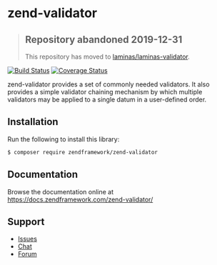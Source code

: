 # zend-validator

> ## Repository abandoned 2019-12-31
>
> This repository has moved to [laminas/laminas-validator](https://github.com/laminas/laminas-validator).

[![Build Status](https://secure.travis-ci.org/zendframework/zend-validator.svg?branch=master)](https://secure.travis-ci.org/zendframework/zend-validator)
[![Coverage Status](https://coveralls.io/repos/github/zendframework/zend-validator/badge.svg?branch=master)](https://coveralls.io/github/zendframework/zend-validator?branch=master)

zend-validator provides a set of commonly needed validators. It also provides a
simple validator chaining mechanism by which multiple validators may be applied
to a single datum in a user-defined order.

## Installation

Run the following to install this library:

```bash
$ composer require zendframework/zend-validator
```

## Documentation

Browse the documentation online at https://docs.zendframework.com/zend-validator/

## Support

* [Issues](https://github.com/zendframework/zend-validator/issues/)
* [Chat](https://zendframework-slack.herokuapp.com/)
* [Forum](https://discourse.zendframework.com/)
